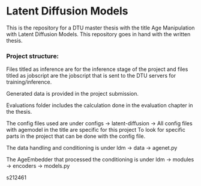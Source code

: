 # Latent Diffusion Models
This is the repository for a DTU master thesis with the title Age Manipulation with Latent Diffusion Models. This repository goes in hand with the written thesis. 

### Project structure: 
Files titled as inference are for the inference stage of the project and files titled as jobscript are the jobscript that is sent to the DTU servers for training/inference. 

Generated data is provided in the project submission. 

Evaluations folder includes the calculation done in the evaluation chapter in the thesis. 

The config files used are under configs -> latent-diffusion -> All config files with agemodel in the title are specific for this project
To look for specific parts in the project that can be done with the config file. 

The data handling and conditioning is under ldm -> data -> agenet.py

The AgeEmbedder that processed the conditioning is under ldm -> modules -> encoders -> models.py

s212461
